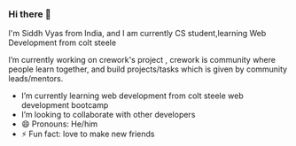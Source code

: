 ### Hi there 👋

I'm Siddh Vyas from India, and I am currently CS student,learning Web Development from colt steele

   I’m currently working on crework's project , crework is community where people learn together, and build
projects/tasks which is given by community leads/mentors.

-  I’m currently learning web development from colt steele web development bootcamp
-  I’m looking to collaborate with other developers
- 😄 Pronouns: He/him
- ⚡ Fun fact: love to make new friends
